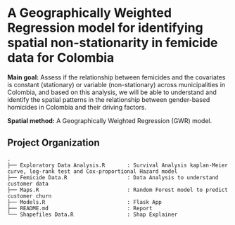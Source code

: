 # A Geographically Weighted Regression model for identifying spatial non-stationarity in femicide data for Colombia

**Main goal:** Assess if the relationship between femicides and the covariates is constant (stationary) or variable (non-stationary) across municipalities in Colombia, and based on this analysis, we will be able to understand and identify the spatial patterns in the relationship between gender-based homicides in Colombia and their driving factors.

**Spatial method:** A Geographically Weighted Regression (GWR) model.

## Project Organization
```
.
├── Exploratory Data Analysis.R       : Survival Analysis kaplan-Meier curve, log-rank test and Cox-proportional Hazard model
├── Femicide Data.R                   : Data Analysis to understand customer data
├── Maps.R                            : Random Forest model to predict customer churn
├── Models.R                          : Flask App
├── README.md                         : Report
└── Shapefiles Data.R                 : Shap Explainer
```

